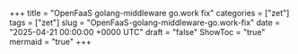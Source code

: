 +++
title = "OpenFaaS golang-middleware go.work fix"
categories = ["zet"]
tags = ["zet"]
slug = "OpenFaaS-golang-middleware-go.work-fix"
date = "2025-04-21 00:00:00 +0000 UTC"
draft = "false"
ShowToc = "true"
mermaid = "true"
+++

